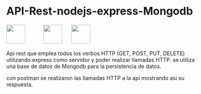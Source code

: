 # API-Rest-nodejs-express-Mongodb
<img src="https://encrypted-tbn0.gstatic.com/images?q=tbn:ANd9GcSOOiKh1Xk5RDZFKPkVXYfi8U-t2cuotiAOR7G_7w_HWXfV02TMnd9wnVM" height="50" /> &nbsp;&nbsp;&nbsp;&nbsp;&nbsp;
&nbsp;&nbsp;&nbsp;&nbsp;&nbsp;<img src="https://upload.wikimedia.org/wikipedia/commons/7/7e/Node.js_logo_2015.svg" height="50" /> 
&nbsp;&nbsp;&nbsp;&nbsp;&nbsp;<img src="https://i.cloudup.com/zfY6lL7eFa-3000x3000.png" height="50" />

Api rest que emplea todos los verbos HTTP (GET, POST, PUT, DELETE) utilizando express como servidor y poder realizar llamadas HTTP.
se utiliza una base de datos de Mongodb  para la persistencia de datos.


con postman se realizaron las llamadas HTTP a la api mostrando asi su respuesta.
